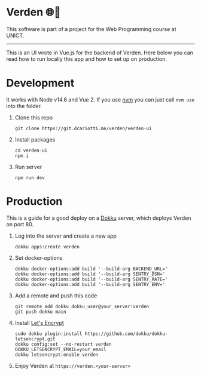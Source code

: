 # Verden 🌐🎨

This software is part of a project for the Web Programming course at UNICT.

---

This is an UI wrote in Vue.js for the backend of Verden. Here below you can read
how to run locally this app and how to set up on production.

# Development

It works with Node v14.6 and Vue 2.
If you use [nvm](https://github.com/nvm-sh/nvm) you can just call `nvm use` into the folder.

1. Clone this repo
   ```
   git clone https://git.dcariotti.me/verden/verden-ui
   ```
2. Install packages
   ```
   cd verden-ui
   npm i
   ```
3. Run server
   ```
   npm run dev
   ```

# Production

This is a guide for a good deploy on a [Dokku](https://dokku.me) server, which
deploys Verden on port 80.

1. Log into the server and create a new app
   ```
   dokku apps:create verden
   ```
2. Set docker-options
   ```
   dokku docker-options:add build '--build-arg BACKEND_URL='
   dokku docker-options:add build '--build-arg SENTRY_DSN='
   dokku docker-options:add build '--build-arg SENTRY_RATE='
   dokku docker-options:add build '--build-arg SENTRY_ENV='
   ```
3. Add a remote and push this code
   ```
   git remote add dokku dokku_user@your_server:verden
   git push dokku main
   ```
4. Install [Let's Encrypt](https://github.com/dokku/dokku-letsencrypt)
   ```
   sudo dokku plugin:install https://github.com/dokku/dokku-letsencrypt.git
   dokku config:set --no-restart verden DOKKU_LETSENCRYPT_EMAIL=your_email
   dokku letsencrypt:enable verden
   ```
5. Enjoy Verden at `https://verden.<your-server>`
